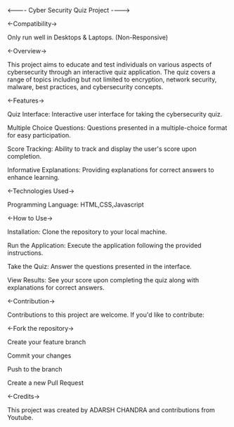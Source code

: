 <---- Cyber Security Quiz Project ---->

<-Compatibility->

Only run well in Desktops & Laptops. (Non-Responsive)

<-Overview->

This project aims to educate and test individuals on various aspects of cybersecurity through an interactive quiz application. The quiz covers a range of topics including but not limited to encryption, network security, malware, best practices, and cybersecurity concepts.


<-Features->

Quiz Interface: Interactive user interface for taking the cybersecurity quiz.

Multiple Choice Questions: Questions presented in a multiple-choice format for easy participation.

Score Tracking: Ability to track and display the user's score upon completion.

Informative Explanations: Providing explanations for correct answers to enhance learning.


<-Technologies Used->

Programming Language: HTML,CSS,Javascript


<-How to Use->

Installation: Clone the repository to your local machine.

Run the Application: Execute the application following the provided instructions.

Take the Quiz: Answer the questions presented in the interface.

View Results: See your score upon completing the quiz along with explanations for correct answers.


<-Contribution->

Contributions to this project are welcome. If you'd like to contribute:


<-Fork the repository->

Create your feature branch

Commit your changes

Push to the branch

Create a new Pull Request


<-Credits->

This project was created by ADARSH CHANDRA and contributions from Youtube.

